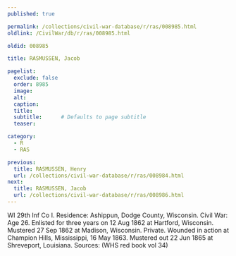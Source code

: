 ```yaml
---
published: true

permalink: /collections/civil-war-database/r/ras/008985.html
oldlink: /CivilWar/db/r/ras/008985.html

oldid: 008985

title: RASMUSSEN, Jacob

pagelist:
  exclude: false
  order: 8985
  image: 
  alt:
  caption:
  title:
  subtitle:      # Defaults to page subtitle
  teaser:

category: 
  - R 
  - RAS

previous:
  title: RASMUSSEN, Henry
  url: /collections/civil-war-database/r/ras/008984.html  
next:
  title: RASMUSSEN, Jacob
  url: /collections/civil-war-database/r/ras/008986.html   
---
```

WI 29th Inf Co I. Residence: Ashippun, Dodge County, Wisconsin. Civil War: Age 26. Enlisted for three years on 12 Aug 1862 at Hartford, Wisconsin. Mustered 27 Sep 1862 at Madison, Wisconsin. Private. Wounded in action at Champion Hills, Mississippi, 16 May 1863. Mustered out 22 Jun 1865 at Shreveport, Louisiana. Sources: (WHS red book vol 34)